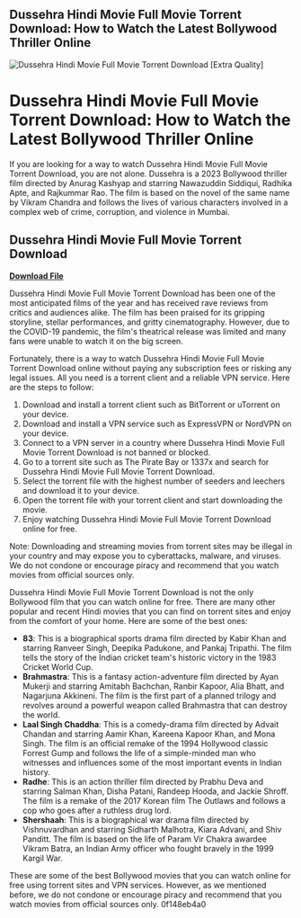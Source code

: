 ## Dussehra Hindi Movie Full Movie Torrent Download: How to Watch the Latest Bollywood Thriller Online

 
![Dussehra Hindi Movie Full Movie Torrent Download \[Extra Quality\]](https://encrypted-tbn0.gstatic.com/images?q=tbn:ANd9GcRRvUqCjW5wpmPYvLeR1Pi42FiZN31Xm0r-FCdqCUufJHv6yEfDu5CMp1E)

 
# Dussehra Hindi Movie Full Movie Torrent Download: How to Watch the Latest Bollywood Thriller Online
  
If you are looking for a way to watch Dussehra Hindi Movie Full Movie Torrent Download, you are not alone. Dussehra is a 2023 Bollywood thriller film directed by Anurag Kashyap and starring Nawazuddin Siddiqui, Radhika Apte, and Rajkummar Rao. The film is based on the novel of the same name by Vikram Chandra and follows the lives of various characters involved in a complex web of crime, corruption, and violence in Mumbai.
 
## Dussehra Hindi Movie Full Movie Torrent Download


[**Download File**](https://www.google.com/url?q=https%3A%2F%2Ftinurll.com%2F2tKQdI&sa=D&sntz=1&usg=AOvVaw3OQRiNAAiItZxErnnqj32F)

  
Dussehra Hindi Movie Full Movie Torrent Download has been one of the most anticipated films of the year and has received rave reviews from critics and audiences alike. The film has been praised for its gripping storyline, stellar performances, and gritty cinematography. However, due to the COVID-19 pandemic, the film's theatrical release was limited and many fans were unable to watch it on the big screen.
  
Fortunately, there is a way to watch Dussehra Hindi Movie Full Movie Torrent Download online without paying any subscription fees or risking any legal issues. All you need is a torrent client and a reliable VPN service. Here are the steps to follow:
  
1. Download and install a torrent client such as BitTorrent or uTorrent on your device.
2. Download and install a VPN service such as ExpressVPN or NordVPN on your device.
3. Connect to a VPN server in a country where Dussehra Hindi Movie Full Movie Torrent Download is not banned or blocked.
4. Go to a torrent site such as The Pirate Bay or 1337x and search for Dussehra Hindi Movie Full Movie Torrent Download.
5. Select the torrent file with the highest number of seeders and leechers and download it to your device.
6. Open the torrent file with your torrent client and start downloading the movie.
7. Enjoy watching Dussehra Hindi Movie Full Movie Torrent Download online for free.

Note: Downloading and streaming movies from torrent sites may be illegal in your country and may expose you to cyberattacks, malware, and viruses. We do not condone or encourage piracy and recommend that you watch movies from official sources only.
  
Dussehra Hindi Movie Full Movie Torrent Download is not the only Bollywood film that you can watch online for free. There are many other popular and recent Hindi movies that you can find on torrent sites and enjoy from the comfort of your home. Here are some of the best ones:

- **83**: This is a biographical sports drama film directed by Kabir Khan and starring Ranveer Singh, Deepika Padukone, and Pankaj Tripathi. The film tells the story of the Indian cricket team's historic victory in the 1983 Cricket World Cup.
- **Brahmastra**: This is a fantasy action-adventure film directed by Ayan Mukerji and starring Amitabh Bachchan, Ranbir Kapoor, Alia Bhatt, and Nagarjuna Akkineni. The film is the first part of a planned trilogy and revolves around a powerful weapon called Brahmastra that can destroy the world.
- **Laal Singh Chaddha**: This is a comedy-drama film directed by Advait Chandan and starring Aamir Khan, Kareena Kapoor Khan, and Mona Singh. The film is an official remake of the 1994 Hollywood classic Forrest Gump and follows the life of a simple-minded man who witnesses and influences some of the most important events in Indian history.
- **Radhe**: This is an action thriller film directed by Prabhu Deva and starring Salman Khan, Disha Patani, Randeep Hooda, and Jackie Shroff. The film is a remake of the 2017 Korean film The Outlaws and follows a cop who goes after a ruthless drug lord.
- **Shershaah**: This is a biographical war drama film directed by Vishnuvardhan and starring Sidharth Malhotra, Kiara Advani, and Shiv Panditt. The film is based on the life of Param Vir Chakra awardee Vikram Batra, an Indian Army officer who fought bravely in the 1999 Kargil War.

These are some of the best Bollywood movies that you can watch online for free using torrent sites and VPN services. However, as we mentioned before, we do not condone or encourage piracy and recommend that you watch movies from official sources only.
 0f148eb4a0
